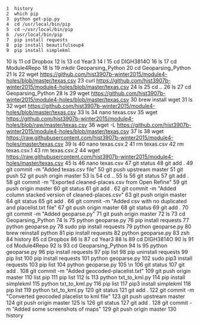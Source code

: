     1  history
    2  which pip
    3  python get-pip.py
    4  cd /usr/local/bin/pip
    5  cd ~/usr/local/bin/pip
    6  /usr/local/bin/pip
    7  pip install requests
    8  pip install beautifulsoup4
    9  pip install simplekml
   10  ls
   11  cd Dropbox
   12  ls
   13  cd Year3
   14  l
   15  cd DIGH3814O
   16  ls
   17  cd Module4Repo
   18  ls
   19  mkdir Geoparsing_Python
   20  cd Geoparsing_Python
   21  ls
   22  wget https://github.com/hist3907b-winter2015/module4-holes/blob/master/texas.csv
   23  curl https://github.com/hist3907b-winter2015/module4-holes/blob/master/texas.csv
   24  ls
   25  cd ..
   26  ls
   27  cd Geoparsing_Python
   28  ls
   29  wget https://github.com/hist3907b-winter2015/module4-holes/blob/master/texas.csv
   30  brew install wget
   31  ls
   32  wget https://github.com/hist3907b-winter2015/module4-holes/blob/master/texas.csv
   33  ls
   34  nano texas.csv
   35  wget https://github.com/hist3907b-winter2015/module4-holes/blob/raw/master/texas.csv
   36  wget -L https://github.com/hist3907b-winter2015/module4-holes/blob/master/texas.csv
   37  ls
   38  wget https://raw.githubusercontent.com/hist3907b-winter2015/module4-holes/master/texas.csv
   39  ls
   40  nano texas.csv.2
   41  rm texas.csv
   42  rm texas.csv.1
   43  rm texas.csv.2
   44  wget https://raw.githubusercontent.com/hist3907b-winter2015/module4-holes/master/texas.csv
   45  ls
   46  nano texas.csv
   47  git status
   48  git add .
   49  git commit -m "Added texas.csv file"
   50  git push upstream master
   51  git push
   52  git push origin master
   53  ls
   54  cd ..
   55  ls
   56  git status
   57  git add .
   58  git commit -m "Exported cleaned-places.csv from Open Refine"
   59  git push origin master
   60  git status
   61  git add .
   62  git commit -m "Added column stacked version of cleaned-places.csv"
   63  git push origin master
   64  git status
   65  git add .
   66  git commit -m "Added csv with no duplicated and placelist.txt file"
   67  git push origin master
   68  git status
   69  git add .
   70  git commit -m "Added geoparse.py"
   71  git push origin master
   72  ls
   73  cd Geoparsing_Python
   74  ls
   75  python geoparse.py
   76  pip install requests
   77  python geoparse.py
   78  sudo pip install requests
   79  python geoparse.py
   80  brew reinstall python
   81  pip install requests
   82  python geoparse.py
   83  zsh
   84  history
   85  cd Dropbox
   86  ls
   87  cd Year3
   88  ls
   89  cd DIGH3814O
   90  ls
   91  cd Module4Repo
   92  ls
   93  cd Geoparsing_Python
   94  ls
   95  python geoparse.py
   96  pip install requests
   97  pip list
   98  pip uninstall requests
   99  pip list
  100  pip install requests
  101  python geoparse.py
  102  sudo pip3 install requests
  103  pip list
  104  python geoparse.py
  105  \n
  106  git status
  107  git add .
  108  git commit -m "Added geocoded-placelist.txt"
  109  git push origin master
  110  list pip
  111  pip list
  112  ls
  113  python txt_to_kml.py
  114  pip install simplekml
  115  python txt_to_kml.py
  116  pip list
  117  pip3 install simplekml
  118  pip list
  119  python txt_to_kml.py
  120  git status
  121  git add .
  122  git commit -m "Converted geocoded placelist to kml file"
  123  git push upstream master
  124  git push origin master
  125  ls
  126  git status
  127  git add .
  128  git commit -m "Added some screenshots of maps"
  129  git push origin master
  130  history
